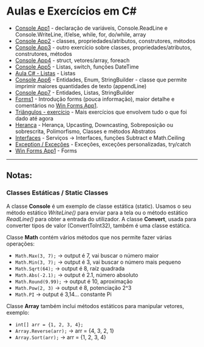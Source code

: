 # Aulas e Exercícios em C#

- [Console App1](ConsoleApp1) - declaração de variáveis, Console.ReadLine e Console.WriteLine, if/else, while, for, do/while, array
- [Console App2](ConsoleApp2) - classes, propriedades/atributos, construtores, métodos
- [Console App3](ConsoleApp3) - outro exercício sobre classes, propriedades/atributos, construtores, métodos
- [Console App4](ConsoleApp4) - struct, vetores/array, foreach
- [Console App5](ConsoleApp5) - Listas, switch, funções DateTime
- [Aula C# - Listas](AulaC-Listas) - Listas
- [Console App6](ConsoleApp6) - Entidades, Enum, StringBuilder - classe que permite imprimir maiores quantidades de texto (appendLine)
- [Console App7](ConsoleApp7) - Entidades, Listas, StringBuilder
- [Forms1](Forms1) - Introdução forms (pouca informação), maior detalhe e comentários no [Win Forms App1](WinFormsApp1).
- [Triângulos - exercício](Triangulos) - Mais exercícios que envolvem tudo o que foi dado até agora
- [Herança](Heranca) - Herança, Upcasting, Downcasting, Sobreposição ou sobrescrita, Polimorfismo, Classes e métodos Abstratos
- [Interfaces](Interfaces) - Serviços -> Interfaces, funções Subtract e Math.Ceiling
- [Exception / Exceções](Exception) - Exceções, exceções personalizadas, try/catch
- [Win Forms App1](WinFormsApp1) - Forms

---

## Notas:

### Classes Estáticas / Static Classes

A classe **Console** é um exemplo de classe estática (static). Usamos o seu método estático *WriteLine()* para enviar para a tela ou o método estático *ReadLine()* para obter a entrada do utilizador. A classe **Convert**, usada para converter tipos de valor (ConvertToInt32), também é uma classe estática.

Classe **Math** contém vários métodos que nos permite fazer várias operações:
- `Math.Max(3, 7);` -> output é 7, vai buscar o número maior
- `Math.Min(3, 7);` -> output é 3, vai buscar o número mais pequeno
- `Math.Sqrt(64);` -> output é 8, raíz quadrada
- `Math.Abs(-2.1);` -> output é 2.1, número absoluto
- `Math.Round(9.99);` -> output é 10, aproximação
- `Math.Pow(2, 3)` -> output é 8, potenciação 2^3
- `Math.PI` -> output é 3,14... constante Pi

Classe **Array** também inclui métodos estáticos para manipular vetores, exemplo:
- `int[] arr = {1, 2, 3, 4};`
- `Array.Reverse(arr);` -> arr = {4, 3, 2, 1}
- `Array.Sort(arr);` -> arr = {1, 2, 3, 4}


